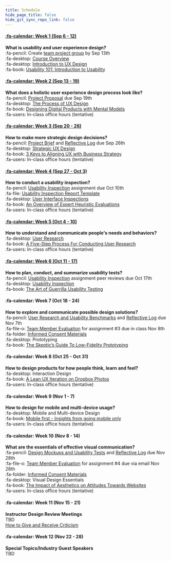 ```yaml
---
title: Schedule
hide_page_title: false
hide_git_sync_repo_link: false
---
```


#### [:fa-calendar: Week 1 (Sep 6 - 12)](/home/unit-01)
**What is usability and user experience design?**  
:fa-pencil: Create [team project group](https://canvas.sfu.ca/courses/36662/users) by Sep 13th   
:fa-desktop: [Course Overview](https://swipe.to/9967fp)  
:fa-desktop: [Introduction to UX Design](https://swipe.to/9967fp)  
:fa-book: [Usability 101: Introduction to Usability](https://www.nngroup.com/articles/usability-101-introduction-to-usability/)  

#### [:fa-calendar: Week 2 (Sep 13 - 19)](/home/unit-02)
**What does a holistic user experience design process look like?**  
:fa-pencil: [Project Proposal](https://canvas.sfu.ca/courses/36662/assignments/267529) due Sep 19th  
:fa-desktop: [The Process of UX Design](https://swipe.to/9967fp)  
:fa-book: [Designing Digital Products with Mental Models](https://medium.com/salesforce-ux/designing-digital-products-with-mental-models-45ac5c0a9dc2)  
:fa-users: In-class office hours (tentative)  

#### [:fa-calendar: Week 3 (Sep 20 - 26)](/home/unit-03)
**How to make more strategic design decisions?**   
:fa-pencil: [Project Brief](https://canvas.sfu.ca/courses/36662/assignments/267543) and [Reflective Log](https://canvas.sfu.ca/courses/36662/assignments/267544) due Sep 26th  
:fa-desktop: [Strategic UX Design](https://swipe.to/9967fp)  
:fa-book: [3 Keys to Aligning UX with Business Strategy](https://www.uxmatters.com/mt/archives/2012/09/3-keys-to-aligning-ux-with-business-strategy.php)  
:fa-users: In-class office hours (tentative)  

#### [:fa-calendar: Week 4 (Sep 27 - Oct 3)](/home/unit-04)
**How to conduct a usability inspection?**   
:fa-pencil: [Usability Inspection](https://canvas.sfu.ca/courses/36662/assignments/267545) assignment due Oct 10th  
:fa-file: [Usability Inspection Report Template](https://canvas.sfu.ca/courses/36662/files/folder/Handouts/Usability%20Inspection%20Report%20Template)  
:fa-desktop: [User Interface Inspections](https://swipe.to/9967fp)  
:fa-book: [An Overview of Expert Heuristic Evaluations ](https://www.uxmatters.com/mt/archives/2014/06/an-overview-of-expert-heuristic-evaluations.php)  
:fa-users: In-class office hours (tentative)  

#### [:fa-calendar: Week 5 (Oct 4 - 10)](/home/unit-05)
**How to understand and communicate people's needs and behaviors?**   
:fa-desktop: [User Research](https://swipe.to/9967fp)  
:fa-book: [A Five-Step Process For Conducting User Research](http://www.smashingmagazine.com/2013/09/5-step-process-conducting-user-research/)  
:fa-users: In-class office hours (tentative)  <br>

#### [:fa-calendar: Week 6 (Oct 11 - 17)](/home/unit-06)
**How to plan, conduct, and summarize usability tests?**  
:fa-pencil: [Usability Inspection](https://canvas.sfu.ca/courses/36662/assignments/267545) assignment peer reviews due Oct 17th  
:fa-desktop: [Usability Inspection](https://swipe.to/9967fp)  
:fa-book: [The Art of Guerrilla Usability Testing](http://www.uxbooth.com/articles/the-art-of-guerrilla-usability-testing/)  

#### :fa-calendar: Week 7 (Oct 18 - 24)
**How to explore and communicate possible design solutions?**  
:fa-pencil: [User Research and Usability Benchmarks](https://canvas.sfu.ca/courses/36662/assignments/267546) and [Reflective Log](https://canvas.sfu.ca/courses/36662/assignments/267547) due Nov 7th  
:fa-file-o: [Team Member Evaluation](https://canvas.sfu.ca/courses/36662/files/folder/Handouts/Team%20Member%20Evaluations) for assignment #3 due in class Nov 8th   
:fa-folder: [Informed Consent Materials](https://canvas.sfu.ca/courses/36662/files/folder/Informed%20Consent)  
:fa-desktop: Prototyping  
:fa-book: [The Skeptic’s Guide To Low-Fidelity Prototyping](https://www.smashingmagazine.com/2014/10/the-skeptics-guide-to-low-fidelity-prototyping/)

#### :fa-calendar: Week 8 (Oct 25 - Oct 31)
**How to design products for how people think, learn and feel?**  
:fa-desktop: Interaction Design  
:fa-book: [A Lean UX Iteration on Dropbox Photos](ttps://medium.com/bridge-collection/a-lean-ux-iteration-on-dropbox-photos-edfa7b245c27#.fdtsczbnj)  
:fa-users: In-class office hours (tentative)  

#### :fa-calendar: Week 9 (Nov 1 - 7)
**How to design for mobile and multi-device usage?**  
:fa-desktop: Mobile and Multi-device Design  
:fa-book: [Mobile first - Insights from going mobile only](http://blog.invisionapp.com/mobile-first-mobile-only/)  
:fa-users: In-class office hours (tentative)  

#### :fa-calendar: Week 10 (Nov 8 - 14)
**What are the essentials of effective visual communication?**   
:fa-pencil: [Design Mockups and Usability Tests](https://canvas.sfu.ca/courses/36662/assignments/267540) and [Reflective Log](https://canvas.sfu.ca/courses/36662/assignments/267541) due Nov 28th  
:fa-file-o: [Team Member Evaluation](https://canvas.sfu.ca/courses/36662/files/folder/Handouts/Team%20Member%20Evaluations) for assignment #4 due via email Nov 28th  
:fa-folder: [Informed Consent Materials](https://canvas.sfu.ca/courses/36662/files/folder/Informed%20Consent)  
:fa-desktop: Visual Design Essentials  
:fa-book: [The Impact of Aesthetics on Attitudes Towards Websites](http://www.usability.gov/get-involved/blog/2009/07/aesthetics-and-attitude.html)   
:fa-users: In-class office hours (tentative)  

#### :fa-calendar: Week 11 (Nov 15 - 21)
**Instructor Design Review Meetings**  
TBD  
<i class="fa fa-book" aria-hidden="true"></i> [How to Give and Receive Criticism](http://scottberkun.com/essays/35-how-to-give-and-receive-criticism/)   

#### :fa-calendar: Week 12 (Nov 22 - 28)
**Special Topics/Industry Guest Speakers**  
TBD  

